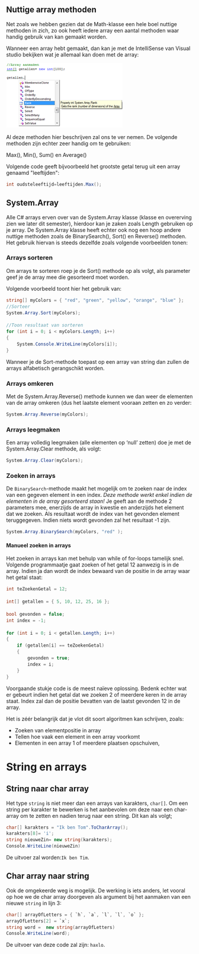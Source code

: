 ## Nuttige array methoden

Net zoals we hebben gezien dat de Math-klasse een hele boel nuttige methoden in zich, zo ook heeft iedere array een aantal methoden waar handig gebruik van kan gemaakt worden.

Wanneer een array hebt gemaakt, dan kan je met de IntelliSense van Visual studio bekijken wat je allemaal kan doen met de array:

![](/assets/5_arrays/arrays2.png)


Al deze methoden hier beschrijven zal ons te ver nemen. De volgende methoden zijn echter zeer handig om te gebruiken:

Max(), Min(), Sum() en Average()

Volgende code geeft bijvoorbeeld het grootste getal terug uit een array genaamd "leeftijden":
```csharp
int oudsteleeftijd=leeftijden.Max();
```

## System.Array
Alle C# arrays erven over van de System.Array klasse (klasse en overerving zien we later dit semester), hierdoor kan je zaken zoals Length gebruiken op je array. De System.Array klasse heeft echter ook nog een hoop andere nuttige methoden zoals de BinarySearch(), Sort() en Reverse() methoden. Het gebruik hiervan is steeds dezelfde zoals volgende voorbeelden tonen:

### Arrays sorteren
Om arrays te sorteren roep je de Sort() methode op als volgt, als parameter geef je de array mee die gesorteerd moet worden.

Volgende voorbeeld toont hier het gebruik van:

```csharp
string[] myColors = { "red", "green", "yellow", "orange", "blue" };
//Sorteer
System.Array.Sort(myColors);
 
//Toon resultaat van sorteren
for (int i = 0; i < myColors.Length; i++)
{
    System.Console.WriteLine(myColors[i]);
}
```
Wanneer je de Sort-methode toepast op een array van string dan zullen de arrays alfabetisch gerangschikt worden.

### Arrays omkeren
Met de System.Array.Reverse() methode kunnen we dan weer de elementen van de array omkeren (dus het laatste element vooraan zetten en zo verder:

```csharp
System.Array.Reverse(myColors);
```

### Arrays leegmaken
Een array volledig leegmaken (alle elementen op ‘null’ zetten) doe je met de System.Array.Clear methode, als volgt:

```csharp
System.Array.Clear(myColors);
```
### Zoeken in arrays
De ``BinarySearch``-methode maakt het mogelijk om te zoeken naar de index van een gegeven element in een index. *Deze methode werkt enkel indien de elementen in de array gesorteerd staan!* Je geeft aan de methode 2 parameters mee, enerzijds de array in kwestie en anderzijds het element dat we zoeken. Als resultaat wordt de index van het gevonden element teruggegeven. Indien niets wordt gevonden zal het resultaat -1 zijn.

```csharp
System.Array.BinarySearch(myColors, "red" );
```
#### Manueel zoeken in arrays
Het zoeken in arrays kan met behulp van while of for-loops tamelijk snel. Volgende programmaatje gaat zoeken of het getal 12 aanwezig is in de array. Indien ja dan wordt de index bewaard van de positie in de array waar het getal staat:

```csharp
int teZoekenGetal = 12;
 
int[] getallen = { 5, 10, 12, 25, 16 };
 
bool gevonden = false;
int index = -1;
 
for (int i = 0; i < getallen.Length; i++)
{
    if (getallen[i] == teZoekenGetal)
    {
        gevonden = true;
        index = i;
    }
}
```
Voorgaande stukje code is de meest naïeve oplossing. Bedenk echter wat er gebeurt indien het getal dat we zoeken 2 of meerdere keren in de array staat. Index zal dan de positie bevatten van de laatst gevonden 12 in de array.

Het is zéér belangrijk dat je vlot dit soort algoritmen kan schrijven, zoals:

* Zoeken van elementpositie in array
* Tellen hoe vaak een element in een array voorkomt
* Elementen in een array 1 of meerdere plaatsen opschuiven,

# String en arrays

## String naar char array
Het type ``string`` is niet meer dan een arrays van karakters, ``char[]``. Om een string per karakter te bewerken is het aanbevolen om deze naar een char-array om te zetten en nadien terug naar een string. Dit kan als volgt;

```csharp
char[] karakters = "Ik ben Tom".ToCharArray();
karakters[8]= 'i';
string nieuweZin= new string(karakters);
Console.WriteLine(nieuweZin)
```

De uitvoer zal worden:``Ik ben Tim``.

## Char array naar string

Ook de omgekeerde weg is mogelijk.  De werking is iets anders, let vooral op hoe we de char array doorgeven als argument bij het aanmaken van een nieuwe ``string`` in lijn 3:

```csharp
char[] arrayOfLetters = { `h`, `a`, `l`, `l`, `o` };
arrayOfLetters[2] = `x`;
string word =  new string(arrayOfLetters)
Console.WriteLine(word);
```

De uitvoer van deze code zal zijn: ``haxlo``.